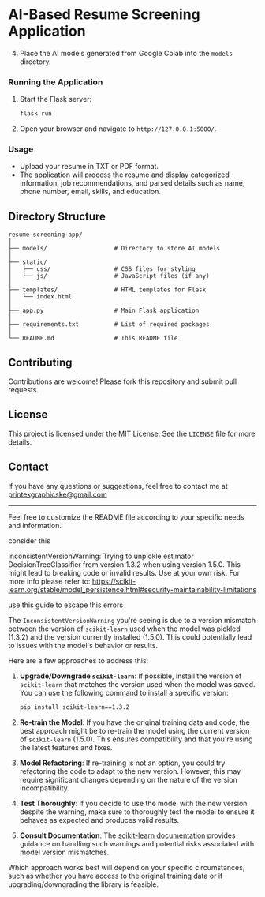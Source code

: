 # AI-Based Resume Screening Application

4. Place the AI models generated from Google Colab into the `models` directory.

### Running the Application

1. Start the Flask server:

   ```bash
   flask run
   ```

2. Open your browser and navigate to `http://127.0.0.1:5000/`.

### Usage

- Upload your resume in TXT or PDF format.
- The application will process the resume and display categorized information, job recommendations, and parsed details such as name, phone number, email, skills, and education.

## Directory Structure

```
resume-screening-app/
│
├── models/                   # Directory to store AI models
│
├── static/
│   ├── css/                  # CSS files for styling
│   └── js/                   # JavaScript files (if any)
│
├── templates/                # HTML templates for Flask
│   └── index.html
│
├── app.py                    # Main Flask application
│
├── requirements.txt          # List of required packages
│
└── README.md                 # This README file
```

## Contributing

Contributions are welcome! Please fork this repository and submit pull requests.

## License

This project is licensed under the MIT License. See the `LICENSE` file for more details.

## Contact

If you have any questions or suggestions, feel free to contact me at printekgraphicske@gmail.com

---

Feel free to customize the README file according to your specific needs and information.





consider this 


InconsistentVersionWarning: Trying to unpickle estimator DecisionTreeClassifier from version 1.3.2 when using version 1.5.0. This might lead to breaking code or invalid results. Use at your own risk. For more info please refer to:
https://scikit-learn.org/stable/model_persistence.html#security-maintainability-limitations


use this guide to escape this errors 



The `InconsistentVersionWarning` you're seeing is due to a version mismatch between the version of `scikit-learn` used when the model was pickled (1.3.2) and the version currently installed (1.5.0). This could potentially lead to issues with the model's behavior or results.

Here are a few approaches to address this:

1. **Upgrade/Downgrade `scikit-learn`**: If possible, install the version of `scikit-learn` that matches the version used when the model was saved. You can use the following command to install a specific version:

   ```bash
   pip install scikit-learn==1.3.2
   ```

2. **Re-train the Model**: If you have the original training data and code, the best approach might be to re-train the model using the current version of `scikit-learn` (1.5.0). This ensures compatibility and that you're using the latest features and fixes.

3. **Model Refactoring**: If re-training is not an option, you could try refactoring the code to adapt to the new version. However, this may require significant changes depending on the nature of the version incompatibility.

4. **Test Thoroughly**: If you decide to use the model with the new version despite the warning, make sure to thoroughly test the model to ensure it behaves as expected and produces valid results.

5. **Consult Documentation**: The [scikit-learn documentation](https://scikit-learn.org/stable/model_persistence.html#security-maintainability-limitations) provides guidance on handling such warnings and potential risks associated with model version mismatches.

Which approach works best will depend on your specific circumstances, such as whether you have access to the original training data or if upgrading/downgrading the library is feasible.







